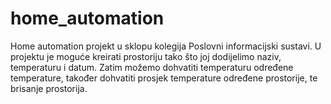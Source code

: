 # home_automation
Home automation projekt u sklopu kolegija Poslovni informacijski sustavi.
U projektu je moguće kreirati prostoriju tako što joj dodijelimo naziv, temperaturu i datum. Zatim možemo dohvatiti temperaturu određene temperature, također dohvatiti prosjek temperature određene prostorije, te brisanje prostorija.
